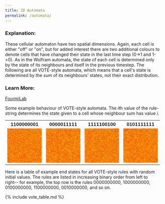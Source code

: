 ```yaml
---
title: 2D Automata
permalink: /automata/
---
```


<h3>Explanation:</h3> 
These cellular automaton have two spatial dimensions. Again, each cell is either "off" or "on", but for added interest there are 
two additional colours to denote cells that have changed their state in the last time step (0->1 and 1->0). 
As in the Wolfram automata, the state of each cell is determined only by the state of its neighbours and itself in the previous timestep.
The following are all VOTE-style automata, which means that a cell's state is determined by the <i>sum</i> of its neighbours' states, not their exact distribution.

<h3>Learn More:</h3> 
<a href ="https://www.fourmilab.ch/cellab/manual/rules.html">FourmiLab</a>

Some example behaviour of VOTE-style automata.
The <i>i</i>th value of the rule-string determines the state given to a cell whose neighbour sum has value <i>i</i>.

<table>
<tr>
	<th>1100000001</th>
	<th>0000011111</th>
	<th>1111100100</th>
	<th>0101111111</th>
</tr>
<tr>
	<td><img src="\images\vote_automata\rule_1100000001.gif"></td>
	<td><img src="\images\vote_automata\rule_0000011111.gif"></td>
	<td><img src="\images\vote_automata\rule_1111100100.gif"></td>
	<td><img src="\images\vote_automata\rule_0101111111.gif"></td>
</tr>
</table>

Here is a table of example end states for all VOTE-style rules with random initial values. 
The rules are listed in increasing binary order from left to right-- for example, the top row is the rules
0000000000, 1000000000, 0100000000, 1100000000, 0010000000, and so on.

{% include vote_table.md %}
